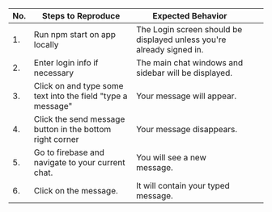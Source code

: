 | No. | Steps to Reproduce                                          | Expected Behavior                                                     |   |   |
|-----|-------------------------------------------------------------|-----------------------------------------------------------------------|---|---|
| 1.  | Run npm start on app locally                                | The Login screen should be displayed unless you're already signed in. |   |   |
| 2.  | Enter login info if necessary                               | The main chat windows and sidebar will be displayed.                  |   |   |
| 3.  | Click on and type some text into the field "type a message" | Your message will appear.                                             |   |   |
| 4.  | Click the send message button in the bottom right corner    | Your message disappears.                                              |   |   |
| 5.  | Go to firebase and navigate to your current chat.           | You will see a new message.                                           |   |   |
| 6.  | Click on the message.                                       | It will contain your typed message.                                   |   |   |

